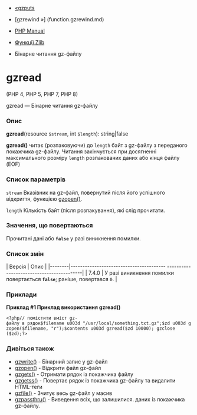 - [«gzputs](function.gzputs.md)
- [gzrewind »] (function.gzrewind.md)

- [PHP Manual](index.md)
- [Функції Zlib](ref.zlib.md)
- Бінарне читання gz-файлу

# gzread

(PHP 4, PHP 5, PHP 7, PHP 8)

gzread — Бінарне читання gz-файлу

### Опис

**gzread**(resource `$stream`, int `$length`): string\|false

**gzread()** читає (розпаковуючи) до `length` байт з gz-файлу з
переданого покажчика gz-файлу. Читання закінчується при досягненні
максимального розміру `length` розпакованих даних або кінця файлу
(EOF)

### Список параметрів

`stream`
Вказівник на gz-файл, повернутий після його успішного відкриття,
функцією [gzopen()](function.gzopen.md).

`length`
Кількість байт (після розпакування), які слід прочитати.

### Значення, що повертаються

Прочитані дані або **`false`** у разі виникнення помилки.

### Список змін

| Версія | Опис |
|--------|---------------------------------------- ------------------------------------------|
| 7.4.0 | У разі виникнення помилки повертається **`false`**; раніше, повертався `0`. |

### Приклади

**Приклад #1 Приклад використання **gzread()****

` <?php// помістити вміст gz-файлу в рядок$filename u003d "/usr/local/something.txt.gz";$zd u003d gzopen($filename, "r");$contents u003d gzread($zd 10000); gzclose ($zd);?> `

### Дивіться також

- [gzwrite()](function.gzwrite.md) - Бінарний запис у gz-файл
- [gzopen()](function.gzopen.md) - Відкрити файл gz-файл
- [gzgets()](function.gzgets.md) - Отримати рядок із покажчика
файлу
- [gzgetss()](function.gzgetss.md) - Повертає рядок із покажчика
gz-файлу та видалити HTML-теги
- [gzfile()](function.gzfile.md) - Зчитує весь gz-файл у масив
- [gzpassthru()](function.gzpassthru.md) - Виведення всіх, що залишилися.
даних із покажчика gz-файлу.
